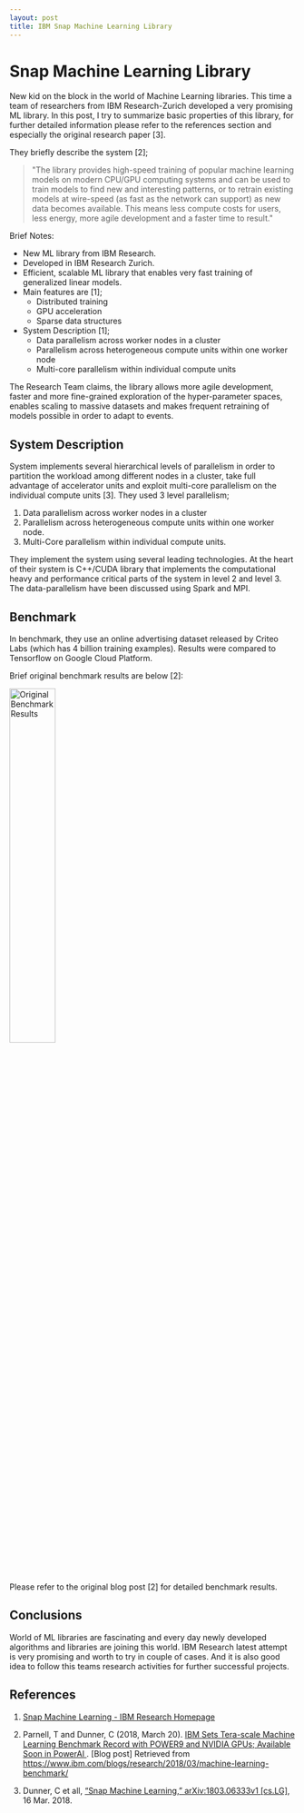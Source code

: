 ```yaml
---
layout: post
title: IBM Snap Machine Learning Library
---
```


# Snap Machine Learning Library

New kid on the block in the world of Machine Learning libraries. This time a team of researchers from IBM Research-Zurich developed a very promising ML library. In this post, I try to summarize basic properties of this library, for further detailed information please refer to the references section and especially the original research paper [3].

They briefly describe the system [2]; 
>"The library provides high-speed training of popular machine learning models on modern CPU/GPU computing systems and can be used to train models to find new and interesting patterns, or to retrain existing models at wire-speed (as fast as the network can support) as new data becomes available. This means less compute costs for users, less energy, more agile development and a faster time to result."

Brief Notes:

* New ML library from IBM Research.
* Developed in IBM Research Zurich.
* Efficient, scalable ML library that enables very fast training of generalized linear models.
* Main features are [1]; 
    * Distributed training
    * GPU acceleration
    * Sparse data structures
* System Description [1];
    * Data parallelism across worker nodes in a cluster
    * Parallelism across heterogeneous compute units within one worker node
    * Multi-core parallelism within individual compute units

The Research Team claims, the library allows more agile development, faster and more fine-grained exploration of the hyper-parameter spaces, enables scaling to massive datasets and makes frequent retraining of models possible in order to adapt to events.

## System Description

System implements several hierarchical levels of parallelism in order to partition the workload among different nodes in a cluster, take full advantage of accelerator units and exploit multi-core parallelism on the individual compute units [3]. They used 3 level parallelism;

1. Data parallelism across worker nodes in a cluster
2. Parallelism across heterogeneous compute units within one worker node.
3. Multi-Core parallelism within individual compute units.

They implement the system using several leading technologies. At the heart of their system is C++/CUDA library that implements the computational heavy and performance critical parts of the system in level 2 and level 3. The data-parallelism have been discussed using Spark and MPI.


## Benchmark

In benchmark, they use an online advertising dataset released by Criteo Labs (which has 4 billion training examples). Results were compared to Tensorflow on Google Cloud Platform.

Brief original benchmark results are below [2]:

<img src="https://github.com/ugurcaliskan/ugurcaliskan.github.io/blob/master/images/Criteo-Terabyte-Click-Logs-Benchmark-FINAL.001-524x1024.jpeg" alt="Original Benchmark Results" width="40%" height="40%" />

Please refer to the original blog post [2] for detailed benchmark results.

## Conclusions

World of ML libraries are fascinating and every day newly developed algorithms and libraries are joining this world. IBM Research latest attempt is very promising and worth to try in couple of cases. And it is also good idea to follow this teams research activities for further successful projects.

## References

1. [Snap Machine Learning - IBM Research Homepage](https://www.zurich.ibm.com/snapml/ "Snap Machine Learning Homepage")

2. Parnell, T and Dunner, C (2018, March 20). [IBM Sets Tera-scale Machine Learning Benchmark Record with POWER9 and NVIDIA GPUs; Available Soon in PowerAI ](https://www.ibm.com/blogs/research/2018/03/machine-learning-benchmark/ "Snap Machine Learning benchmark results"). [Blog post] Retrieved from https://www.ibm.com/blogs/research/2018/03/machine-learning-benchmark/

3. Dunner, C et all, [“Snap Machine Learning,” arXiv:1803.06333v1 [cs.LG]](https://arxiv.org/pdf/1803.06333.pdf), 16 Mar. 2018.
